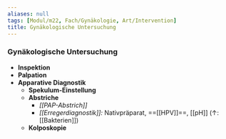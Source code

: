 ```yaml
---
aliases: null
tags: [Modul/m22, Fach/Gynäkologie, Art/Intervention]
title: Gynäkologische Untersuchung
---
```

### Gynäkologische Untersuchung
- **Inspektion**
- **Palpation**
- **Apparative Diagnostik**
	- **Spekulum-Einstellung**
	- **Abstriche**
		- *[[PAP-Abstrich]]*
		- *[[Erregerdiagnostik]]:* Nativpräparat, ==[[HPV]]==, [[pH]] (↑: [[Bakterien]])
	- **Kolposkopie**